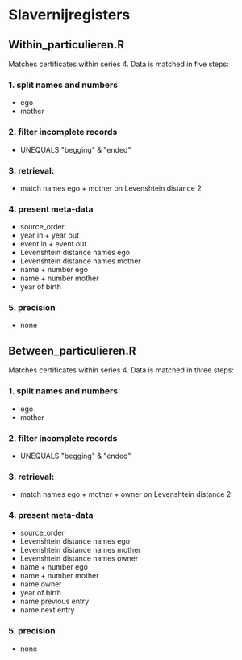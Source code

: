 # Slavernijregisters

## Within_particulieren.R
Matches certificates within series 4. Data is matched in five steps:

### 1. split names and numbers
- ego
- mother

### 2. filter incomplete records
- UNEQUALS "begging" & "ended"

### 3. retrieval:
- match names ego + mother on Levenshtein distance 2

### 4. present meta-data
- source_order
- year in + year out
- event in + event out
- Levenshtein distance names ego
- Levenshtein distance names mother
- name + number ego
- name + number mother
- year of birth

### 5. precision
- none



## Between_particulieren.R
Matches certificates within series 4. Data is matched in three steps:

### 1. split names and numbers
- ego
- mother

### 2. filter incomplete records
- UNEQUALS "begging" & "ended"

### 3. retrieval:
- match names ego + mother + owner on Levenshtein distance 2

### 4. present meta-data
- source_order
- Levenshtein distance names ego
- Levenshtein distance names mother
- Levenshtein distance names owner
- name + number ego
- name + number mother
- name owner
- year of birth
- name previous entry
- name next entry

### 5. precision
- none